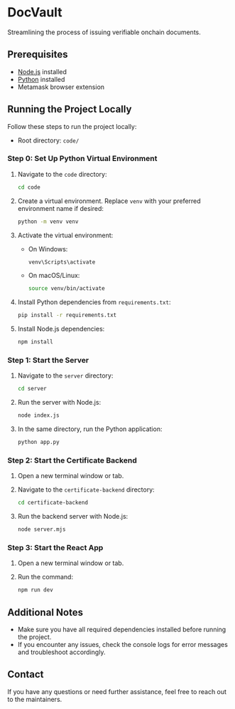 
# DocVault

Streamlining the process of issuing verifiable onchain documents.

## Prerequisites

- [Node.js](https://nodejs.org/) installed
- [Python](https://www.python.org/) installed
- Metamask browser extension

## Running the Project Locally

Follow these steps to run the project locally:
- Root directory: `code/`

### Step 0: Set Up Python Virtual Environment

1. Navigate to the `code` directory:

    ```bash
    cd code
    ```

2. Create a virtual environment. Replace `venv` with your preferred environment name if desired:

    ```bash
    python -m venv venv
    ```

3. Activate the virtual environment:

    - On Windows:

        ```bash
        venv\Scripts\activate
        ```

    - On macOS/Linux:

        ```bash
        source venv/bin/activate
        ```

4. Install Python dependencies from `requirements.txt`:

    ```bash
    pip install -r requirements.txt
    ```

5. Install Node.js dependencies:

    ```bash
    npm install
    ```

### Step 1: Start the Server

1. Navigate to the `server` directory:

    ```bash
    cd server
    ```

2. Run the server with Node.js:

    ```bash
    node index.js
    ```

3. In the same directory, run the Python application:

    ```bash
    python app.py
    ```

### Step 2: Start the Certificate Backend

1. Open a new terminal window or tab.

2. Navigate to the `certificate-backend` directory:

    ```bash
    cd certificate-backend
    ```

3. Run the backend server with Node.js:

    ```bash
    node server.mjs
    ```

### Step 3: Start the React App

1. Open a new terminal window or tab.

2. Run the command:

    ```bash
    npm run dev
    ```

## Additional Notes

- Make sure you have all required dependencies installed before running the project.
- If you encounter any issues, check the console logs for error messages and troubleshoot accordingly.

## Contact

If you have any questions or need further assistance, feel free to reach out to the maintainers.
